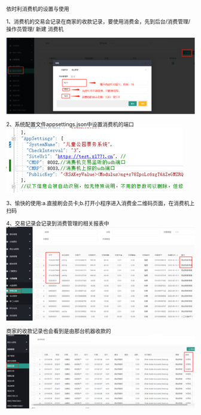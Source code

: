 依时利消费机的设置与使用

1、消费机的交易会记录在商家的收款记录，要使用消费金，先到后台/消费管理/操作员管理/ 新建 消费机

![image-20230515171108944](imgs/image-20230515171108944.png)	

2、系统配置文件appsettings.json中设置消费机的端口![image-20230515115945758](imgs/image-20230515115945758.png)

3、愉快的使用:a.直接刷会员卡;b.打开小程序进入消费金二维码页面，在消费机上扫码

4、交易记录会记录到消费管理的相关报表中![image-20230515171350498](imgs/image-20230515171350498.png)

商家的收款记录也会看到是由那台机器收款的 ![image-20230515171321262](imgs/image-20230515171321262.png)

